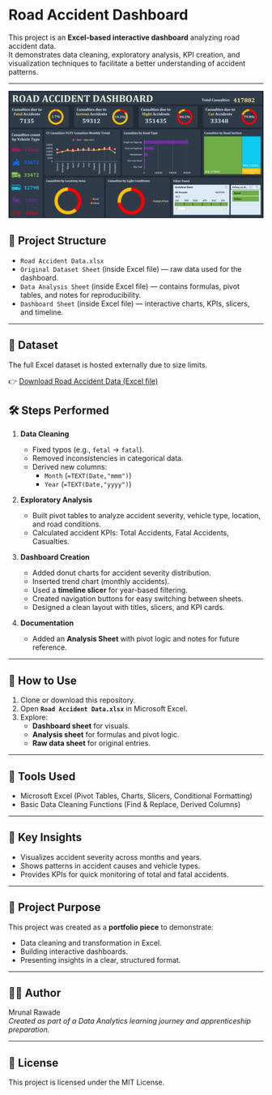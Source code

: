 # Road Accident Dashboard

This project is an **Excel-based interactive dashboard** analyzing road accident data.  
It demonstrates data cleaning, exploratory analysis, KPI creation, and visualization techniques to facilitate a better understanding of accident patterns.

---

![Road Accident Dashboard](Dashboard.png)

## 📂 Project Structure
- `Road Accident Data.xlsx`
- `Original Dataset Sheet` (inside Excel file) — raw data used for the dashboard.
- `Data Analysis Sheet` (inside Excel file) — contains formulas, pivot tables, and notes for reproducibility.
- `Dashboard Sheet` (inside Excel file) — interactive charts, KPIs, slicers, and timeline.

---

## 📂 Dataset
The full Excel dataset is hosted externally due to size limits.  

👉 [Download Road Accident Data (Excel file)](https://1drv.ms/x/c/4f231999c1c27b6e/Eb-fGv823-9PjUsEWyM7oWMBP9NEefE4JjTYDmPbtLt5Kg?e=5zFOHv)

## 🛠 Steps Performed
1. **Data Cleaning**
   - Fixed typos (e.g., `fetal` → `fatal`).
   - Removed inconsistencies in categorical data.
   - Derived new columns:  
     - `Month` (`=TEXT(Date,"mmm")`)  
     - `Year` (`=TEXT(Date,"yyyy")`)

2. **Exploratory Analysis**
   - Built pivot tables to analyze accident severity, vehicle type, location, and road conditions.
   - Calculated accident KPIs: Total Accidents, Fatal Accidents, Casualties.

3. **Dashboard Creation**
   - Added donut charts for accident severity distribution.
   - Inserted trend chart (monthly accidents).
   - Used a **timeline slicer** for year-based filtering.
   - Created navigation buttons for easy switching between sheets.
   - Designed a clean layout with titles, slicers, and KPI cards.

4. **Documentation**
   - Added an **Analysis Sheet** with pivot logic and notes for future reference.

---

## 🚀 How to Use
1. Clone or download this repository.  
2. Open **`Road Accident Data.xlsx`** in Microsoft Excel.  
3. Explore:
   - **Dashboard sheet** for visuals.
   - **Analysis sheet** for formulas and pivot logic.
   - **Raw data sheet** for original entries.

---

## 🔧 Tools Used
- Microsoft Excel (Pivot Tables, Charts, Slicers, Conditional Formatting)
- Basic Data Cleaning Functions (Find & Replace, Derived Columns)

---

## 📌 Key Insights
- Visualizes accident severity across months and years.
- Shows patterns in accident causes and vehicle types.
- Provides KPIs for quick monitoring of total and fatal accidents.

---

## 📄 Project Purpose
This project was created as a **portfolio piece** to demonstrate:
- Data cleaning and transformation in Excel.
- Building interactive dashboards.
- Presenting insights in a clear, structured format.

---

## 👩‍💻 Author
Mrunal Rawade  
*Created as part of a Data Analytics learning journey and apprenticeship preparation.*

---

## 📜 License
This project is licensed under the MIT License.
